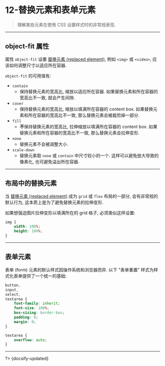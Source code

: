 # 12-替换元素和表单元素

> 理解某些元素在使用 CSS 设置样式时的非常规表现.

---

## object-fit 属性

属性 `object-fit` 设置 [替换元素 (replaced element)](https://developer.mozilla.org/zh-CN/docs/Web/CSS/Replaced_element), 例如 `<img>` 或 `<video>`, 应该如何调整尺寸以适应所在容器.

`object-fit` 的可用值有:

- `contain`
  - 保持替换元素的宽高比, 缩放以适应所在容器. 如果替换元素和所在容器的宽高比不一致, 就会产生间隙.
- `cover`
  - 保持替换元素的宽高比, 缩放以填满所在容器的 content box. 如果替换元素和所在容器的宽高比不一致, 那么替换元素会被裁剪掉一部分.
- `fill`
  - **不**保持替换元素的宽高比, 拉伸缩放以填满所在容器的 content box. 如果替换元素和所在容器的宽高比不一致, 那么替换元素会拉伸变形.
- `none`
  - 替换元素不会被调整大小.
- `scale-down`
  - 替换元素取 `none` 或 `contain` 中尺寸较小的一个. 这样可以避免放大导致的像素化, 也可避免溢出所在容器.

---

## 布局中的替换元素

当 [替换元素 (replaced element)](https://developer.mozilla.org/zh-CN/docs/Web/CSS/Replaced_element) 成为 `grid` 或 `flex` 布局的一部分, 会有非常规的默认行为, 这本质上是为了避免替换元素的拉伸变形.

如果想强迫图片拉伸变形以填满所在的 grid 格子, 必须类似这样设置:

```css
img {
    width: 100%;
    height: 100%;
}
```

---

## 表单元素

表单 (form) 元素的默认样式因操作系统和浏览器而异. 以下 "表单重置" 样式为样式化表单提供了一个统一的基础:

```css
button,
input,
select,
textarea {
    font-family: inherit;
    font-size: 100%;
    box-sizing: border-box;
    padding: 0;
    margin: 0;
}

textarea {
    overflow: auto;
}
```



---

?> {docsify-updated}